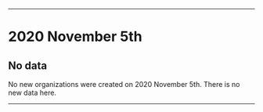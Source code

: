 
***

# 2020 November 5th

## No data

No new organizations were created on 2020 November 5th. There is no new data here.

***

